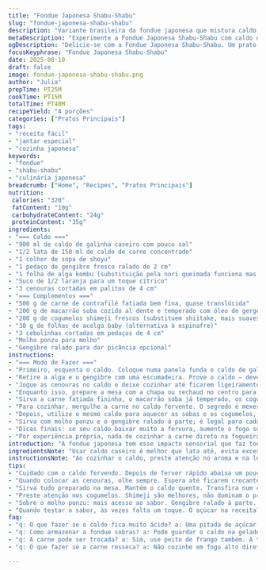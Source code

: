 ```yaml
---
title: "Fondue Japonesa Shabu-Shabu"
slug: "fondue-japonesa-shabu-shabu"
description: "Variante brasileira da fondue japonesa que mistura caldo de galinha e carne com sabor marcante. Inclui toque de laranja no caldo e legumes frescos. Carne suculenta passada rapidamente, legumes crocantes, soba com leve toque de óleo de gergelim. Acompanha molho ponzu e gengibre ralado para customizar sabor. Textura, aroma e sabor bem equilibrados, com coccções no ponto, ajustadas para quem gosta de variações na tabela tradicional."
metaDescription: "Experimente a Fondue Japonesa Shabu-Shabu com caldo de galinha e carne. Uma receita marcante que mistura sabores e texturas."
ogDescription: "Delicie-se com a Fondue Japonesa Shabu-Shabu. Um prato interativo que combina caldo de galinha, carne e toques cítricos."
focusKeyphrase: "Fondue Japonesa Shabu-Shabu"
date: 2025-08-10
draft: false
image: fondue-japonesa-shabu-shabu.png
author: "Julia"
prepTime: PT25M
cookTime: PT15M
totalTime: PT40M
recipeYield: "4 porções"
categories: ["Pratos Principais"]
tags:
- "receita fácil"
- "jantar especial"
- "cozinha japonesa"
keywords:
- "fondue"
- "shabu-shabu"
- "culinária japonesa"
breadcrumb: ["Home", "Recipes", "Pratos Principais"]
nutrition: 
 calories: "320"
 fatContent: "10g"
 carbohydrateContent: "24g"
 proteinContent: "35g"
ingredients:
- "=== Caldo ==="
- "900 ml de caldo de galinha caseiro com pouco sal"
- "1/2 lata de 150 ml de caldo de carne concentrado"
- "1 colher de sopa de shoyu"
- "1 pedaço de gengibre fresco ralado de 2 cm"
- "1 folha de alga kombu (substituição pela nori queimada funciona mas altera o sabor)"
- "Suco de 1/2 laranja para um toque cítrico"
- "3 cenouras cortadas em palitos de 4 cm"
- "=== Complementos ==="
- "500 g de carne de contrafilé fatiada bem fina, quase translúcida"
- "200 g de macarrão soba cozido al dente e temperado com óleo de gergelim (evita grudar)"
- "200 g de cogumelos shimeji frescos (substituem shiitake, mais suaves)"
- "30 g de folhas de acelga baby (alternativa à espinafre)"
- "3 cebolinhas cortadas em pedaços de 4 cm"
- "Molho ponzu para molho"
- "Gengibre ralado para dar picância opcional"
instructions:
- "=== Modo de Fazer ==="
- "Primeiro, esquenta o caldo. Coloque numa panela funda o caldo de galinha, o caldo de carne, shoyu, gengibre ralado, alga kombu e o suco de laranja. O líquido deve começar a ferver rapidamente; assim que levantar fervura, abaixa o fogo para médio-baixo e deixa borbulhar devagar uns 4 minutos. Sinta o aroma que vai sair — esse toque cítrico altera tudo."
- "Retire a alga e o gengibre com uma escumadeira. Prove o caldo — deve ter equilíbrio entre salgado e o leve azedinho da laranja. Se ficar muito ácido, corrija com uma pitada de açúcar."
- "Jogue as cenouras no caldo e deixe cozinhar até ficarem ligeiramente firmes, algo perto de 4 a 6 minutos, olhando sempre para não passarem do ponto. Elas precisam manter crocância para não perder textura e cor vibrante na mesa."
- "Enquanto isso, prepare a mesa com a chapa ou rechaud no centro para manter o caldo quente. Transfira o caldo para o caquelon/fondue, que você já deixou aquecido para não esfriar na transição."
- "Sirva a carne fatiada fininha, o macarrão soba já temperado, os cogumelos shimeji inteiros e as folhas de acelga reservadas. Atenção: retire as cenouras do caldo e coloque num potinho à parte para acompanhar. Mantê-las no caldo faz oxidação e amolece demais."
- "Para cozinhar, mergulhe a carne no caldo fervente. O segredo é mexer rapidamente para que ela cozinhe por igual, percebendo pela cor que muda – não deixe mais de 15 segundos para não ressecar. Use os pauzinhos para manusear, e evite aglomeração no caldo para manter temperatura constante."
- "Depois, utilize o mesmo caldo para aquecer as sobas e os cogumelos, que precisam de menos tempo; uns 2 minutos até começarem a dar aroma de terra e cozimento ideal. A acelga só entra na última, em banho rápido, para não murchar."
- "Sirva com molho ponzu e o gengibre ralado à parte; é legal para cada um dar um toque forte ou suave, e você controla o que entra na sua porção."
- "Dicas finais: se seu caldo baixar muito a fervura, aumente o fogo só no momento que vai cozinhar os alimentos, depois volta para médio-baixo; evitar que evapore muito rápido também é crucial. Outro toque: a laranja é para o caldo, mas pode virar limão siciliano se preferir algo mais amargo. Os cogumelos shimeji dão leveza, mas shiitake vão bem para sabores mais fortes."
- "Por experiência própria, nada de cozinhar a carne direto na fogueira alta, seca instantaneamente, fica duro. Prefiro assim, suave, controlado, caldo aromático com alma brasileira."
introduction: "A fondue japonesa tem esse impacto sensorial que faz todo mundo parar. O jeito tradicional funciona, mas experimentar o caldo com caldo caseiro e um toque cítrico muda tudo. E os acompanhamentos? Macarrão soba sempre que bom, pegando aquela leve untuosidade do óleo de gergelim. A carne fatiada numa delicadeza infinita, que você passa no caldo quente, percebe que não é só cozimento, é interação, jogo de olfato e tato. Me arrisco a dizer que entender o tempo dos legumes e controlar a temperatura faz a diferença em cada colherada."
ingredientsNote: "Usar caldo caseiro é melhor que lata até, evita excesso de sódio e permite controle do perfil do caldo. O toque da laranja foi uma tentativa que virou vício, deixando um fundo fresco, sem a acidez agressiva de um limão puro. Se não encontrar alga kombu, nori pode funcionar, mas queimada, e o sabor fica mais mar tradicional. Para os vegetais, prefiro acelga no lugar do espinafre, mais consistente e menos quebradiça. Trocar shiitake por shimeji no meio do caminho porque o shimeji dá um perfume especial e não sufoca o caldo com amargor ou sabores exóticos demais. Na dúvida, substituir o shoyu por tamari reduz o glúten, e a massa soba pode ser trocada pela integral, se quiser mais fibras, só ajustar o tempo de cozimento para não ficar mole."
instructionsNote: "Ao cozinhar o caldo, preste atenção no aroma e na leve efervescência. Muita fervura mata parte do sabor fresco do gengibre e da alga, por isso o ponto é logo depois de ferver rápido. A extração correta das cenouras deixa elas crocantes, que é melhor que desmanchar no caldo, principalmente para a apresentação visual na mesa. Manter o caldo quente e não ferver alto por muito tempo salva o sabor e evita que a carne fique borrachuda. A técnica de cozinhar rápido e em poucos pedaços evita que o caldo perca sua temperatura rapidamente. Comida japonesa de fondue é um jogo de tempo, temperatura e delicadeza. É aquele tipo de receita que não funciona se apressar, e vira lama se ignorar os detalhes."
tips:
- "Cuidado com o caldo fervendo. Depois de ferver rápido abaixa um pouco o fogo. Tente manter a efervescência leve. Se ferver demais, perde os aromas do gengibre e da laranja. O toque é sutil, mas essencial. Use caldo caseiro, evita sódio excessivo."
- "Quando colocar as cenouras, olhe sempre. Espera até ficarem crocantes. 4 a 6 minutos no caldo. Tem que ter crocância. Se cozinhar demais, perdem cor e textura. E a apresentação? Importante. Sirva cores vibrantes na mesa."
- "Sirva tudo preparado na mesa. Mantém o caldo quente. Transfira num caquelon ou fondue. A carne? Fatie fininha. O segredo: rápido no caldo. 15 segundos no máximo. Não amolece. Cuidado para não deixar muito tempo."
- "Preste atenção nos cogumelos. Shimeji são melhores, não dominam o prato. O sabor é leve. Se optar por shiitake, a intensidade salta. O diferencial está nessa escolha. E a acelga? Um banho rápido no caldo. 1 minuto no máximo."
- "Sobre o molho ponzu: mais acesso ao sabor. Gengibre ralado à parte. Cada um personaliza sua porção. Outra dica: se o caldo esfriar muito, aumenta o fogo. Apenas para cozinhar no instante. Mantenha temperatura já!"
- "Quando testar o sabor, às vezes falta um toque. O açúcar na receita? Dependendo do caldo, uma pitada pode resolver a acidez. Mas cuidado. Não exagere, senão muda o perfil todo. Balanceia o salgado e o azedinho do caldo."
faq:
- "q: O que fazer se o caldo fica muito ácido? a: Uma pitada de açúcar vai ajudar. Mas atenção, cuidado com a quantidade. Provar é chave. O gosto muda rápido."
- "q: Como armazenar a fondue sobras? a: Pode guardar o caldo na geladeira. Carne, legumes, melhor sempre frescos. Reaquece. Evita cozimento excessivo. Pode usar novamente."
- "q: A carne pode ser trocada? a: Sim, use peito de frango também. A textura muda um pouco. Amacia muito. Além disso, tem que ser fininha para cozinhar rápido."
- "q: O que fazer se a carne resseca? a: Não cozinhe em fogo alto direto. 15 segundos no caldo. Rápido, mas seguro. Senão, o resultado é carne dura e seca. Foco no tempo certo."

---
```

